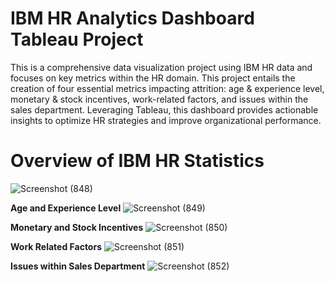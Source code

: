 # IBM HR Analytics Dashboard Tableau Project
This is a comprehensive data visualization project using IBM HR data and focuses on key metrics within the HR domain. This project entails the creation of four essential metrics impacting attrition: age & experience level, monetary & stock incentives, work-related factors, and issues within the sales department. Leveraging Tableau, this dashboard provides actionable insights to optimize HR strategies and improve organizational performance.


# Overview of IBM HR Statistics
![Screenshot (848)](https://github.com/shasmitaa/IBM_HR_Analytics_Dashboard_Tableau_Project/assets/148513743/8dedbbb7-d012-4499-bfed-71c579d09d5f)


**Age and Experience Level**
![Screenshot (849)](https://github.com/shasmitaa/IBM_HR_Analytics_Dashboard_Tableau_Project/assets/148513743/138da04d-fef7-456f-b650-0773941f566a)


**Monetary and Stock Incentives**
![Screenshot (850)](https://github.com/shasmitaa/IBM_HR_Analytics_Dashboard_Tableau_Project/assets/148513743/eef6199a-c44c-4532-bae7-1662fb117cbb)


**Work Related Factors**
![Screenshot (851)](https://github.com/shasmitaa/IBM_HR_Analytics_Dashboard_Tableau_Project/assets/148513743/8bde2d98-f696-4668-bb61-857f9a80f239)


**Issues within Sales Department**
![Screenshot (852)](https://github.com/shasmitaa/IBM_HR_Analytics_Dashboard_Tableau_Project/assets/148513743/d8f16d22-dbfb-4e47-b058-0460a99867d8)




